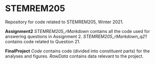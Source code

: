 # STEMREM205

Repository for code related to STEMREM205, Winter 2021.

**Assignment2** 
	*STEMREM205_rMarkdown* contains all the code used for answering questions in Assignment 2.
	*STEMREM205_rMarkdown_q21* contains code related to Question 21. 

**FinalProject**
	*Code* contains code (divided into constituent parts) for the analyses and figures.
	*RawData* contains data relevant to the project.
